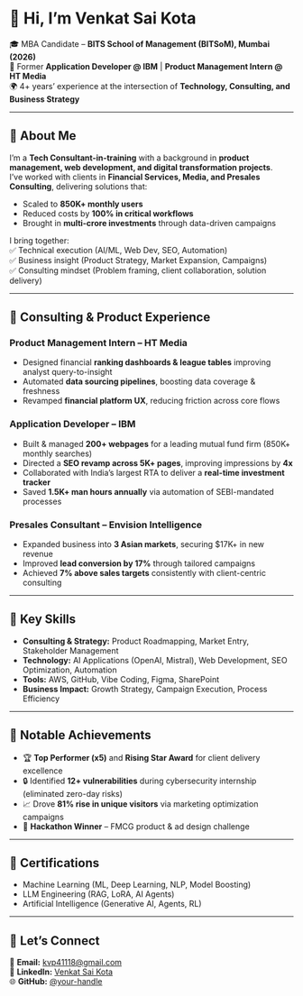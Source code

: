 # 👋 Hi, I’m Venkat Sai Kota  

🎓 MBA Candidate – **BITS School of Management (BITSoM), Mumbai (2026)**  
💼 Former **Application Developer @ IBM** | **Product Management Intern @ HT Media**  
🌍 4+ years’ experience at the intersection of **Technology, Consulting, and Business Strategy**  

---

## 🔹 About Me  
I’m a **Tech Consultant-in-training** with a background in **product management, web development, and digital transformation projects**.  
I’ve worked with clients in **Financial Services, Media, and Presales Consulting**, delivering solutions that:  
- Scaled to **850K+ monthly users**  
- Reduced costs by **100% in critical workflows**  
- Brought in **multi-crore investments** through data-driven campaigns  

I bring together:  
✅ Technical execution (AI/ML, Web Dev, SEO, Automation)  
✅ Business insight (Product Strategy, Market Expansion, Campaigns)  
✅ Consulting mindset (Problem framing, client collaboration, solution delivery)  

---

## 🔹 Consulting & Product Experience  

### **Product Management Intern – HT Media**  
- Designed financial **ranking dashboards & league tables** improving analyst query-to-insight  
- Automated **data sourcing pipelines**, boosting data coverage & freshness  
- Revamped **financial platform UX**, reducing friction across core flows  

### **Application Developer – IBM**  
- Built & managed **200+ webpages** for a leading mutual fund firm (850K+ monthly searches)  
- Directed a **SEO revamp across 5K+ pages**, improving impressions by **4x**  
- Collaborated with India’s largest RTA to deliver a **real-time investment tracker**  
- Saved **1.5K+ man hours annually** via automation of SEBI-mandated processes  

### **Presales Consultant – Envision Intelligence**  
- Expanded business into **3 Asian markets**, securing $17K+ in new revenue  
- Improved **lead conversion by 17%** through tailored campaigns  
- Achieved **7% above sales targets** consistently with client-centric consulting  

---

## 🔹 Key Skills  
- **Consulting & Strategy:** Product Roadmapping, Market Entry, Stakeholder Management  
- **Technology:** AI Applications (OpenAI, Mistral), Web Development, SEO Optimization, Automation  
- **Tools:** AWS, GitHub, Vibe Coding, Figma, SharePoint  
- **Business Impact:** Growth Strategy, Campaign Execution, Process Efficiency  

---

## 🔹 Notable Achievements  
- 🏆 **Top Performer (x5)** and **Rising Star Award** for client delivery excellence  
- 🔒 Identified **12+ vulnerabilities** during cybersecurity internship (eliminated zero-day risks)  
- 📈 Drove **81% rise in unique visitors** via marketing optimization campaigns  
- 🥇 **Hackathon Winner** – FMCG product & ad design challenge  

---

## 🔹 Certifications  
- Machine Learning (ML, Deep Learning, NLP, Model Boosting)  
- LLM Engineering (RAG, LoRA, AI Agents)  
- Artificial Intelligence (Generative AI, Agents, RL)  

---

## 🔹 Let’s Connect  
📧 **Email:** kvp41118@gmail.com  
💼 **LinkedIn:** [Venkat Sai Kota](https://www.linkedin.com/in/venkat-kota-1a1124168/)  
🌐 **GitHub:** [@your-handle](#)  
